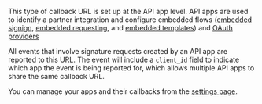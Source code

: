 This type of callback URL is set up at the API app level. API apps are used to identify a partner integration and configure embedded flows ([embedded signign](https://app.hellosign.com/api/embeddedSigningWalkthrough), [embedded requesting](https://app.hellosign.com/api/embeddedRequestingWalkthrough), and [embedded templates](https://app.hellosign.com/api/embeddedTemplatesWalkthrough)) and [OAuth providers](https://app.hellosign.com/api/oauthWalkthrough)
        
All events that involve signature requests created by an API app are reported to this URL. The event will include a `client_id` field to indicate which app the event is being reported for, which allows multiple API apps to share the same callback URL.

You can manage your apps and their callbacks from the [settings page](https://app.hellosign.com/home/myAccount#api).